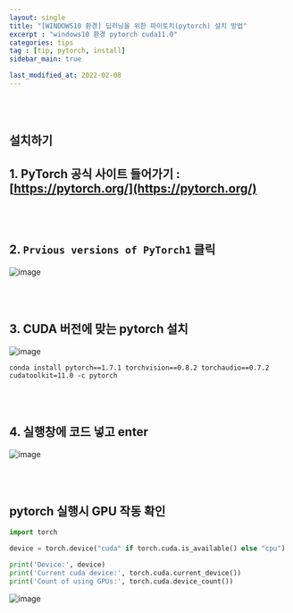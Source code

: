 ```yaml
---
layout: single
title: "[WINDOWS10 환경] 딥러닝을 위한 파이토치(pytorch) 설치 방법"
excerpt : "windows10 환경 pytorch cuda11.0"
categories: tips
tag : [tip, pytorch, install]
sidebar_main: true

last_modified_at: 2022-02-08
---
```


<br>
<br>

## 설치하기

## 1. PyTorch 공식 사이트 들어가기 : [https://pytorch.org/](https://pytorch.org/)

<br>
<br>

## 2. `Prvious versions of PyTorch1` 클릭

![image](https://user-images.githubusercontent.com/78655692/141055817-ee4c44d4-2f04-4089-8334-83a1df1ed648.png)

<br>
<br>

## 3. CUDA 버전에 맞는 pytorch 설치

![image](https://user-images.githubusercontent.com/78655692/141055924-842a15ce-5c94-40e1-b7bd-ffdf6bd43c7f.png)

`conda install pytorch==1.7.1 torchvision==0.8.2 torchaudio==0.7.2 cudatoolkit=11.0 -c pytorch`

<br>
<br>

## 4. 실행창에 코드 넣고 enter

![image](https://user-images.githubusercontent.com/78655692/141056063-5b2a8dd3-7630-486e-af56-85f8cc1e0e58.png)

<br>
<br>

## pytorch 실행시 GPU 작동 확인

```python
import torch

device = torch.device("cuda" if torch.cuda.is_available() else "cpu")

print('Device:', device)
print('Current cuda device:', torch.cuda.current_device())
print('Count of using GPUs:', torch.cuda.device_count())
```

![image](https://user-images.githubusercontent.com/78655692/141098114-072338e8-470c-4cbe-8427-7d8a8fff090c.png)